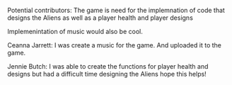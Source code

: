 Potential contributors: The game is need for the implemnation of code that designs the Aliens as well as a
player health and player designs


Implemenintation of music would also be cool.

Ceanna Jarrett: I was create a music for the game. And uploaded it to the game.

Jennie Butch: I was able to create the functions for player health and designs but had a difficult time designing the Aliens hope this helps!
